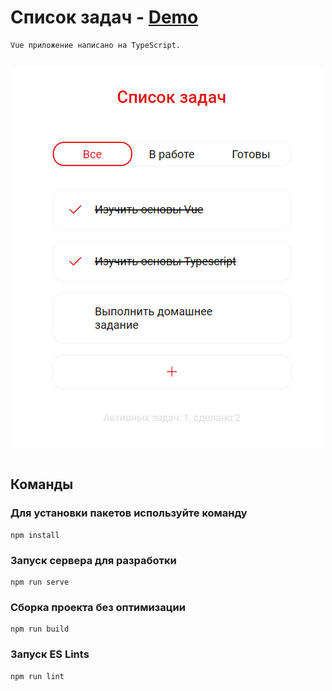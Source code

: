 # Список задач - [Demo](https:///)

```
Vue приложение написано на TypeScript.
```

<br />
<div align="center">
  <img src="./src/img/logo_todos.png" />
</div>
<br />

## Команды

### Для установки пакетов используйте команду

```
npm install
```

### Запуск сервера для разработки

```
npm run serve
```

### Сборка проекта без оптимизации

```
npm run build
```

### Запуск ES Lints

```
npm run lint
```
